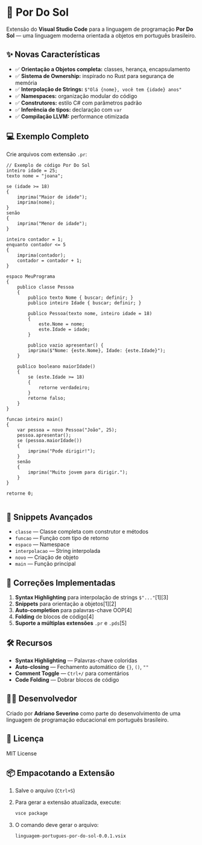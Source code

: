 # 🌅 Por Do Sol

Extensão do **Visual Studio Code** para a linguagem de programação **Por Do Sol** — uma linguagem moderna orientada a objetos em português brasileiro.

## ✨ Novas Características

- ✅ **Orientação a Objetos completa:** classes, herança, encapsulamento
- ✅ **Sistema de Ownership:** inspirado no Rust para segurança de memória
- ✅ **Interpolação de Strings:** `$"Olá {nome}, você tem {idade} anos"`
- ✅ **Namespaces:** organização modular do código
- ✅ **Construtores:** estilo C# com parâmetros padrão
- ✅ **Inferência de tipos:** declaração com `var`
- ✅ **Compilação LLVM:** performance otimizada

## 💻 Exemplo Completo

Crie arquivos com extensão `.pr`:

```pr
// Exemplo de código Por Do Sol
inteiro idade = 25;
texto nome = "joana";

se (idade >= 18) 
{
    imprima("Maior de idade");
    imprima(nome);
} 
senão 
{
    imprima("Menor de idade");
}

inteiro contador = 1;
enquanto contador <= 5 
{
    imprima(contador);
    contador = contador + 1;
}

espaco MeuPrograma 
{
    publico classe Pessoa 
    {
        publico texto Nome { buscar; definir; }
        publico inteiro Idade { buscar; definir; }
        
        publico Pessoa(texto nome, inteiro idade = 18) 
        {
            este.Nome = nome;
            este.Idade = idade;
        }
        
        publico vazio apresentar() {
        imprima($"Nome: {este.Nome}, Idade: {este.Idade}");
    }
    
    publico booleano maiorIdade() 
    {
        se (este.Idade >= 18) 
        {
            retorne verdadeiro;
        }
        retorne falso;
    }
}

funcao inteiro main() 
{
    var pessoa = novo Pessoa("João", 25);
    pessoa.apresentar();
    se (pessoa.maiorIdade()) 
    {
        imprima("Pode dirigir!");
    } 
    senão 
    {
        imprima("Muito jovem para dirigir.");
    }
}

retorne 0;


```

## 🧩 Snippets Avançados

- `classe` — Classe completa com construtor e métodos
- `funcao` — Função com tipo de retorno
- `espaco` — Namespace
- `interpolacao` — String interpolada
- `novo` — Criação de objeto
- `main` — Função principal

## 🔧 Correções Implementadas

1. **Syntax Highlighting** para interpolação de strings `$"..."`[1][3]
2. **Snippets** para orientação a objetos[1][2]
3. **Auto-completion** para palavras-chave OOP[4]
4. **Folding** de blocos de código[4]
5. **Suporte a múltiplas extensões** `.pr` e `.pds`[5]


## 🛠️ Recursos

- **Syntax Highlighting** — Palavras-chave coloridas
- **Auto-closing** — Fechamento automático de `{}`, `()`, `""`
- **Comment Toggle** — `Ctrl+/` para comentários
- **Code Folding** — Dobrar blocos de código


## 👨‍💻 Desenvolvedor

Criado por **Adriano Severino** como parte do desenvolvimento de uma linguagem de programação educacional em português brasileiro.


## 📄 Licença

MIT License


## 📦 Empacotando a Extensão

1. Salve o arquivo (`Ctrl+S`)
2. Para gerar a extensão atualizada, execute:
   ```powershell
   vsce package
   ```
3. O comando deve gerar o arquivo:

   ```pr
   linguagem-portugues-por-do-sol-0.0.1.vsix
   ```
